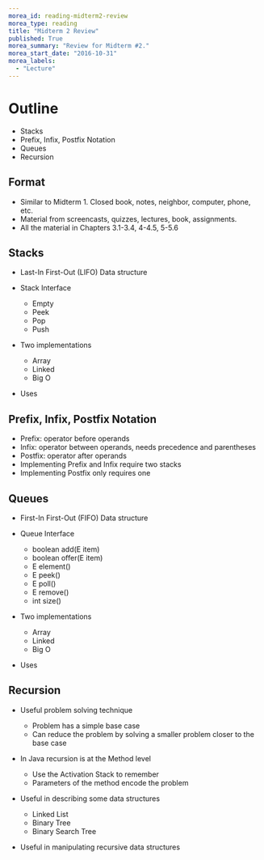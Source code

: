 ```yaml
---
morea_id: reading-midterm2-review
morea_type: reading
title: "Midterm 2 Review"
published: True
morea_summary: "Review for Midterm #2."
morea_start_date: "2016-10-31"
morea_labels: 
  - "Lecture"
---
```


# Outline

* Stacks
* Prefix, Infix, Postfix Notation
* Queues
* Recursion

## Format

* Similar to Midterm 1. Closed book, notes, neighbor, computer, phone, etc.
* Material from screencasts, quizzes, lectures, book, assignments.
* All the material in Chapters 3.1-3.4, 4-4.5, 5-5.6


## Stacks

 * Last-In First-Out (LIFO) Data structure
 * Stack Interface
    * Empty
    * Peek
    * Pop
    * Push

 * Two implementations
    * Array
    * Linked
    * Big O
    
 * Uses

## Prefix, Infix, Postfix Notation

  * Prefix: operator before operands
  * Infix: operator between operands, needs precedence and parentheses
  * Postfix: operator after operands
  * Implementing Prefix and Infix require two stacks
  * Implementing Postfix only requires one

## Queues

 * First-In First-Out (FIFO) Data structure
 * Queue Interface
    * boolean add(E item)
    * boolean offer(E item)
    * E element()
    * E peek()
    * E poll()
    * E remove()
    * int size()
    
  * Two implementations
      * Array
      * Linked
      * Big O
      
  * Uses

## Recursion

  * Useful problem solving technique
    * Problem has a simple base case
    * Can reduce the problem by solving a smaller problem closer to the base case
  
  * In Java recursion is at the Method level
    * Use the Activation Stack to remember
    * Parameters of the method encode the problem
    
  * Useful in describing some data structures
    * Linked List
    * Binary Tree
    * Binary Search Tree
    
  * Useful in manipulating recursive data structures
